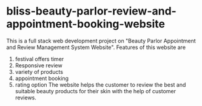 # bliss-beauty-parlor-review-and-appointment-booking-website
This is a full stack web development project on "Beauty Parlor Appointment and Review Management System Website". 
Features of this website are
1) festival offers timer
2) Responsive review
3) variety of products
4) appointment booking
5) rating option
The website helps the customer to review the best and suitable beauty products for their skin with the help of customer reviews.
